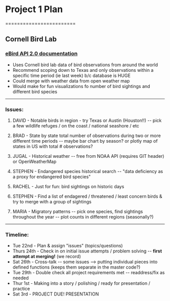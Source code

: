 # Project 1 Plan
========================
## Cornell Bird Lab
### [eBird API 2.0 documentation](https://documenter.getpostman.com/view/664302/S1ENwy59)
* Uses Cornell bird lab data of bird observations from around the world
* Recommend scoping down to Texas and only observations within a specific time period (ie last week) b/c database is HUGE
* Could merge with weather data from open weather map
* Would make for fun visualizations fo number of bird sightings and different bird species


----------------------
### Issues:
1. DAVID - Notable birds in region - try Texas or Austin (Houston!!) -- pick a few wildlife refuges / on the coast / national seashore / etc

2. BRAD - State by state total number of observations during two or more different time periods -- maybe bar chart by season? or plotly map of states in US with total # observations?

3. JUGAL - Historical weather -- free from NOAA API (requires GIT header) or OpenWeatherMap 

4. STEPHEN - Endangered species historical search -- "data deficiency as a proxy for endangered bird species"

5. RACHEL - Just for fun: bird sightings on historic days

6. STEPHEN - Find a list of endagered / threatened / least concern birds & try to merge with a group of sightings

7. MARIA - Migratory patterns -- pick one species, find sightings throughout the year -- plot counts in different regions (seasonally?)


----------------------
### Timeline:
* Tue 22nd - Plan & assign "issues" (topics/questions)
* Thurs 24th - Check in on initial issue attempts / problem solving -- **first attempt at merging!** (we record)
* Sat 26th - Cross-talk -- some issues --> putting individual pieces into defined functions (keeps them separate in the master code?)
* Tue 29th - Double check all project requirements met -- readdress/fix as needed
* Thur 1st - Making into a story / polishing / ready for presentation / practice
* Sat 3rd - PROJECT DUE! PRESENTATION

